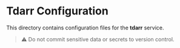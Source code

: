 # Tdarr Configuration

This directory contains configuration files for the **tdarr** service.

> ⚠️ Do not commit sensitive data or secrets to version control.

